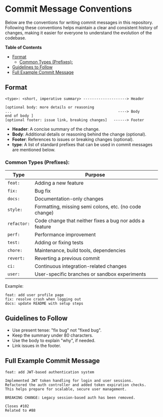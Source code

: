 # Commit Message Conventions

Below are the conventions for writing commit messages in this repository. Following these conventions helps maintain a clear and consistent history of changes, making it easier for everyone to understand the evolution of the codebase.

**Table of Contents**
- [Format](#format)
  - [Common Types (Prefixes):](#common-types-prefixes)
- [Guidelines to Follow](#guidelines-to-follow)
- [Full Example Commit Message](#full-example-commit-message)

## Format

```
<type>: <short, imperative summary> --------------------> Header

[optional body: more details or reasoning
...                                                 ----> Body
end of body ]
[optional footer: issue link, breaking changes]   ------> Footer

```

- **Header**: A concise summary of the change.
- **Body**: Additional details or reasoning behind the change (optional).
- **Footer**: References to issues or breaking changes (optional).
- **type**: A list of standard prefixes that can be used in commit messages are mentioned below.
  
### Common Types (Prefixes):

| Type        | Purpose                                                 |
| ----------- | ------------------------------------------------------- |
| `feat:`     | Adding a new feature                                    |
| `fix:`      | Bug fix                                                 |
| `docs:`     | Documentation-only changes                              |
| `style:`    | Formatting, missing semi colons, etc. (no code change)  |
| `refactor:` | Code change that neither fixes a bug nor adds a feature |
| `perf:`     | Performance improvement                                 |
| `test:`     | Adding or fixing tests                                  |
| `chore:`    | Maintenance, build tools, dependencies                  |
| `revert:`   | Reverting a previous commit                             |
| `ci:`       | Continuous integration-related changes                  |
| `user:`     | User-specific branches or sandbox experiments           |

Example:

```
feat: add user profile page
fix: resolve crash when logging out
docs: update README with setup steps
```

## Guidelines to Follow

- Use present tense: "fix bug" not "fixed bug".
- Keep the summary under 80 characters.
- Use the body to explain "why", if needed.
- Link issues in the footer.

## Full Example Commit Message

```
feat: add JWT-based authentication system

Implemented JWT token handling for login and user sessions.
Refactored the auth controller and added token expiration checks.
This helps prepare for scalable, secure user management.

BREAKING CHANGE: Legacy session-based auth has been removed.

Closes #102
Related to #88
```
